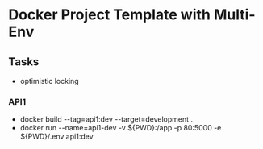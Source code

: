 # Docker Project Template with Multi-Env

## Tasks
  - optimistic locking

### API1
  - docker build --tag=api1:dev --target=development .
  - docker run --name=api1-dev -v ${PWD}:/app -p 80:5000 -e ${PWD}/.env api1:dev
  
